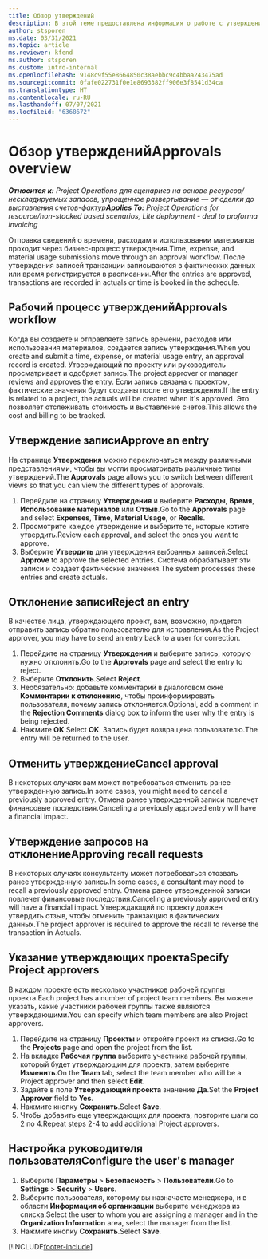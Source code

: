 ```yaml
---
title: Обзор утверждений
description: В этой теме предоставлена информация о работе с утверждениями в Project Operations.
author: stsporen
ms.date: 03/31/2021
ms.topic: article
ms.reviewer: kfend
ms.author: stsporen
ms.custom: intro-internal
ms.openlocfilehash: 9148c9f55e8664850c38aebbc9c4bbaa243475ad
ms.sourcegitcommit: 0fafe022731f0e1e8693382ff906e3f8541d34ca
ms.translationtype: HT
ms.contentlocale: ru-RU
ms.lasthandoff: 07/07/2021
ms.locfileid: "6368672"
---
```

# <a name="approvals-overview"></a><span data-ttu-id="aac4b-103">Обзор утверждений</span><span class="sxs-lookup"><span data-stu-id="aac4b-103">Approvals overview</span></span>

<span data-ttu-id="aac4b-104">_**Относится к:** Project Operations для сценариев на основе ресурсов/нескладируемых запасов, упрощенное развертывание — от сделки до выставления счетов-фактур_</span><span class="sxs-lookup"><span data-stu-id="aac4b-104">_**Applies To:** Project Operations for resource/non-stocked based scenarios, Lite deployment - deal to proforma invoicing_</span></span>

<span data-ttu-id="aac4b-105">Отправка сведений о времени, расходам и использовании материалов проходит через бизнес-процесс утверждения.</span><span class="sxs-lookup"><span data-stu-id="aac4b-105">Time, expense, and material usage submissions move through an approval workflow.</span></span> <span data-ttu-id="aac4b-106">После утверждения записей транзакции записываются в фактических данных или время регистрируется в расписании.</span><span class="sxs-lookup"><span data-stu-id="aac4b-106">After the entries are approved, transactions are recorded in actuals or time is booked in the schedule.</span></span>

## <a name="approvals-workflow"></a><span data-ttu-id="aac4b-107">Рабочий процесс утверждений</span><span class="sxs-lookup"><span data-stu-id="aac4b-107">Approvals workflow</span></span>
<span data-ttu-id="aac4b-108">Когда вы создаете и отправляете запись времени, расходов или использования материалов, создается запись утверждения.</span><span class="sxs-lookup"><span data-stu-id="aac4b-108">When you create and submit a time, expense, or material usage entry, an approval record is created.</span></span> <span data-ttu-id="aac4b-109">Утверждающий по проекту или руководитель просматривает и одобряет запись.</span><span class="sxs-lookup"><span data-stu-id="aac4b-109">The project approver or manager reviews and approves the entry.</span></span> <span data-ttu-id="aac4b-110">Если запись связана с проектом, фактические значения будут созданы после его утверждения.</span><span class="sxs-lookup"><span data-stu-id="aac4b-110">If the entry is related to a project, the actuals will be created when it's approved.</span></span> <span data-ttu-id="aac4b-111">Это позволяет отслеживать стоимость и выставление счетов.</span><span class="sxs-lookup"><span data-stu-id="aac4b-111">This allows the cost and billing to be tracked.</span></span>

## <a name="approve-an-entry"></a><span data-ttu-id="aac4b-112">Утверждение записи</span><span class="sxs-lookup"><span data-stu-id="aac4b-112">Approve an entry</span></span>
<span data-ttu-id="aac4b-113">На странице **Утверждения** можно переключаться между различными представлениями, чтобы вы могли просматривать различные типы утверждений.</span><span class="sxs-lookup"><span data-stu-id="aac4b-113">The **Approvals** page allows you to switch between different views so that you can view the different types of approvals.</span></span>
  
1. <span data-ttu-id="aac4b-114">Перейдите на страницу **Утверждения** и выберите **Расходы**, **Время**, **Использование материалов** или **Отзыв**.</span><span class="sxs-lookup"><span data-stu-id="aac4b-114">Go to the **Approvals** page and select **Expenses**, **Time**, **Material Usage**, or **Recalls**.</span></span>
2. <span data-ttu-id="aac4b-115">Просмотрите каждое утверждение и выберите те, которые хотите утвердить.</span><span class="sxs-lookup"><span data-stu-id="aac4b-115">Review each approval, and select the ones you want to approve.</span></span>
3. <span data-ttu-id="aac4b-116">Выберите **Утвердить** для утверждения выбранных записей.</span><span class="sxs-lookup"><span data-stu-id="aac4b-116">Select **Approve** to approve the selected entries.</span></span>
<span data-ttu-id="aac4b-117">Система обрабатывает эти записи и создает фактические значения.</span><span class="sxs-lookup"><span data-stu-id="aac4b-117">The system processes these entries and create actuals.</span></span>

## <a name="reject-an-entry"></a><span data-ttu-id="aac4b-118">Отклонение записи</span><span class="sxs-lookup"><span data-stu-id="aac4b-118">Reject an entry</span></span>
<span data-ttu-id="aac4b-119">В качестве лица, утверждающего проект, вам, возможно, придется отправить запись обратно пользователю для исправления.</span><span class="sxs-lookup"><span data-stu-id="aac4b-119">As the Project approver, you may have to send an entry back to a user for correction.</span></span>
  
1. <span data-ttu-id="aac4b-120">Перейдите на страницу **Утверждения** и выберите запись, которую нужно отклонить.</span><span class="sxs-lookup"><span data-stu-id="aac4b-120">Go to the **Approvals** page and select the entry to reject.</span></span> 
2. <span data-ttu-id="aac4b-121">Выберите **Отклонить**.</span><span class="sxs-lookup"><span data-stu-id="aac4b-121">Select **Reject**.</span></span>
3. <span data-ttu-id="aac4b-122">Необязательно: добавьте комментарий в диалоговом окне **Комментарии к отклонению**, чтобы проинформировать пользователя, почему запись отклоняется.</span><span class="sxs-lookup"><span data-stu-id="aac4b-122">Optional, add a comment in the **Rejection Comments** dialog box to inform the user why the entry is being rejected.</span></span>
4. <span data-ttu-id="aac4b-123">Нажмите **ОК**.</span><span class="sxs-lookup"><span data-stu-id="aac4b-123">Select **OK**.</span></span> <span data-ttu-id="aac4b-124">Запись будет возвращена пользователю.</span><span class="sxs-lookup"><span data-stu-id="aac4b-124">The entry will be returned to the user.</span></span>
  
## <a name="cancel-approval"></a><span data-ttu-id="aac4b-125">Отменить утверждение</span><span class="sxs-lookup"><span data-stu-id="aac4b-125">Cancel approval</span></span>
<span data-ttu-id="aac4b-126">В некоторых случаях вам может потребоваться отменить ранее утвержденную запись.</span><span class="sxs-lookup"><span data-stu-id="aac4b-126">In some cases, you might need to cancel a previously approved entry.</span></span> <span data-ttu-id="aac4b-127">Отмена ранее утвержденной записи повлечет финансовые последствия.</span><span class="sxs-lookup"><span data-stu-id="aac4b-127">Canceling a previously approved entry will have a financial impact.</span></span> 

## <a name="approving-recall-requests"></a><span data-ttu-id="aac4b-128">Утверждение запросов на отклонение</span><span class="sxs-lookup"><span data-stu-id="aac4b-128">Approving recall requests</span></span>
<span data-ttu-id="aac4b-129">В некоторых случаях консультанту может потребоваться отозвать ранее утвержденную запись.</span><span class="sxs-lookup"><span data-stu-id="aac4b-129">In some cases, a consultant may need to recall a previously approved entry.</span></span> <span data-ttu-id="aac4b-130">Отмена ранее утвержденной записи повлечет финансовые последствия.</span><span class="sxs-lookup"><span data-stu-id="aac4b-130">Canceling a previously approved entry will have a financial impact.</span></span> <span data-ttu-id="aac4b-131">Утверждающий по проекту должен утвердить отзыв, чтобы отменить транзакцию в фактических данных.</span><span class="sxs-lookup"><span data-stu-id="aac4b-131">The project approver is required to approve the recall to reverse the transaction in Actuals.</span></span>

## <a name="specify-project-approvers"></a><span data-ttu-id="aac4b-132">Указание утверждающих проекта</span><span class="sxs-lookup"><span data-stu-id="aac4b-132">Specify Project approvers</span></span>
<span data-ttu-id="aac4b-133">В каждом проекте есть несколько участников рабочей группы проекта.</span><span class="sxs-lookup"><span data-stu-id="aac4b-133">Each project has a number of project team members.</span></span> <span data-ttu-id="aac4b-134">Вы можете указать, какие участники рабочей группы также являются утверждающими.</span><span class="sxs-lookup"><span data-stu-id="aac4b-134">You can specify which team members are also Project approvers.</span></span>

1. <span data-ttu-id="aac4b-135">Перейдите на страницу **Проекты** и откройте проект из списка.</span><span class="sxs-lookup"><span data-stu-id="aac4b-135">Go to the **Projects** page and open the project from the list.</span></span>
2. <span data-ttu-id="aac4b-136">На вкладке **Рабочая группа** выберите участника рабочей группы, который будет утверждающим для проекта, затем выберите **Изменить**.</span><span class="sxs-lookup"><span data-stu-id="aac4b-136">On the **Team** tab, select the team member who will be a Project approver and then select **Edit**.</span></span>
3. <span data-ttu-id="aac4b-137">Задайте в поле **Утверждающий проекта** значение **Да**.</span><span class="sxs-lookup"><span data-stu-id="aac4b-137">Set the **Project Approver** field to **Yes**.</span></span>
4. <span data-ttu-id="aac4b-138">Нажмите кнопку **Сохранить**.</span><span class="sxs-lookup"><span data-stu-id="aac4b-138">Select **Save**.</span></span>
5. <span data-ttu-id="aac4b-139">Чтобы добавить еще утверждающих для проекта, повторите шаги со 2 по 4.</span><span class="sxs-lookup"><span data-stu-id="aac4b-139">Repeat steps 2-4 to add additional Project approvers.</span></span>

## <a name="configure-the-users-manager"></a><span data-ttu-id="aac4b-140">Настройка руководителя пользователя</span><span class="sxs-lookup"><span data-stu-id="aac4b-140">Configure the user's manager</span></span>

1. <span data-ttu-id="aac4b-141">Выберите **Параметры** > **Безопасность** > **Пользователи**.</span><span class="sxs-lookup"><span data-stu-id="aac4b-141">Go to **Settings** > **Security** > **Users**.</span></span>
2. <span data-ttu-id="aac4b-142">Выберите пользователя, которому вы назначаете менеджера, и в области **Информация об организации** выберите менеджера из списка.</span><span class="sxs-lookup"><span data-stu-id="aac4b-142">Select the user to whom you are assigning a manager and in the **Organization Information** area, select the manager from the list.</span></span> 
3. <span data-ttu-id="aac4b-143">Нажмите кнопку **Сохранить**.</span><span class="sxs-lookup"><span data-stu-id="aac4b-143">Select **Save**.</span></span>




[!INCLUDE[footer-include](../includes/footer-banner.md)]
